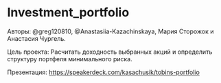 # Investment_portfolio
Авторы: @greg120810, @Anastasiia-Kazachinskaya, Мария Сторожок и Анастасия Чургель.

Цель проекта: Расчитать доходность выбранных акций и определить структуру портфеля минимального риска. 

Презентация: https://speakerdeck.com/kasachusik/tobins-portfolio

